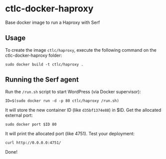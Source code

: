 ctlc-docker-haproxy
==================

Base docker image to run a Haproxy with Serf


Usage
-----

To create the image `ctlc/haproxy`, execute the following command on the ctlc-docker-haproxy folder:

	sudo docker build -t ctlc/haproxy .

Running the Serf agent
------------------------

Run the `/run.sh` script to start WordPress (via Docker supervisor):

	ID=$(sudo docker run -d -p 80 ctlc/haproxy /run.sh)

It will store the new container ID (like `d35bf1374e88`) in $ID. Get the allocated external port:

	sudo docker port $ID 80

It will print the allocated port (like 4751). Test your deployment:

	curl http://0.0.0.0:4751/

Done!
